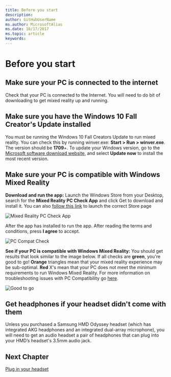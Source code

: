 ```yaml
---
title: Before you start
description: 
author: GitHubUserName
ms.author: MicrosoftAlias
ms.date: 10/17/2017
ms.topic: article
keywords: 
---
```


# Before you start

## Make sure your PC is connected to the internet

Check that your PC is connected to the Internet. You will need to do bit of downloading to get mixed reality up and running.

## Make sure you have the Windows 10 Fall Creator's Update installed

You must be running the Windows 10 Fall Creators Update to run mixed reality. You can check this by running winver.exe: **Start > Run > winver.exe**. The version should be **1709**+. To update your Windows version, go to the [Microsoft software download website](https://www.microsoft.com/software-download/windows10), and select **Update now** to install the most recent version.

## Make sure your PC is compatible with Windows Mixed Reality

**Download and run the app:** Launch the Windows Store from your Desktop, search for the **Mixed Reality PC Check App** and click Get to download and install it. You can also [follow this link](https://aka.ms/mrcheck) to launch the correct Store page

![Mixed Reality PC Check App](images/700px-MRPCCheck.png)

After the app has installed to run the app. After reading the terms and conditions, press **I agree** to accept.

![PC Compat Check](images/700px-PCCompatCheck.png)

**See if your PC is compatible with Windows Mixed Reality:** You should get results that look similar to the image below. If all checks are **green**, you're good to go! **Orange** triangles mean that your mixed reality experience may be sub-optimal. **Red** X's mean that your PC does not meet the minimum requirements to run Windows Mixed Reality. For more information on troubleshooting issues with PC Compatibility go [here](https://support.microsoft.com/en-us/help/4045777/windows-10-get-help-with-pc-compatibility-in-windows-mixed-reality).

![Good to go](images/700px-GoodToGo.png)

## Get headphones if your headset didn't come with them

Unless you purchased a Samsung HMD Odyssey headset (which has integrated AKG headphones and an integrated dual-array microphone), you will need to get an audio headset a pair of headphones that can plug into your HMD’s headset's 3.5mm audio jack.

## Next Chapter

[Plug in your headset](Plug_in_your_headset.md)
